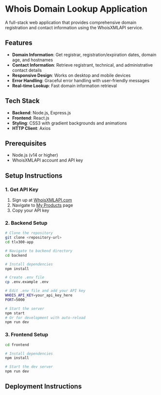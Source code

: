# Whois Domain Lookup Application

A full-stack web application that provides comprehensive domain registration and contact information using the WhoisXMLAPI service.

## Features

- **Domain Information**: Get registrar, registration/expiration dates, domain age, and hostnames
- **Contact Information**: Retrieve registrant, technical, and administrative contact details
- **Responsive Design**: Works on desktop and mobile devices
- **Error Handling**: Graceful error handling with user-friendly messages
- **Real-time Lookup**: Fast domain information retrieval

## Tech Stack

- **Backend**: Node.js, Express.js
- **Frontend**: React.js
- **Styling**: CSS3 with gradient backgrounds and animations
- **HTTP Client**: Axios

## Prerequisites

- Node.js (v14 or higher)
- WhoisXMLAPI account and API key

## Setup Instructions

### 1. Get API Key
1. Sign up at [WhoisXMLAPI.com](https://www.whoisxmlapi.com/)
2. Navigate to [My Products](https://user.whoisxmlapi.com/products) page
3. Copy your API key

### 2. Backend Setup
```bash
# Clone the repository
git clone <repository-url>
cd tlv300-app 

# Navigate to backend directory
cd backend

# Install dependencies
npm install

# Create .env file
cp .env.example .env

# Edit .env file and add your API key
WHOIS_API_KEY=your_api_key_here
PORT=5000

# Start the server
npm start
# Or for development with auto-reload
npm run dev
```

### 3. Frontend Setup
```bash
cd frontend

# Install dependencies
npm install

# Start the dev server
npm run dev

```

## Deployment Instructions

